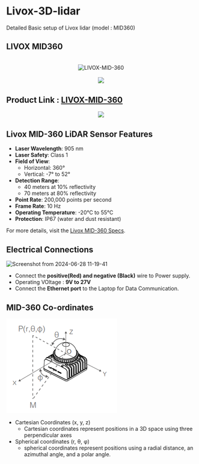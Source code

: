 # Livox-3D-lidar
Detailed Basic setup of Livox lidar (model : MID360)

##  LIVOX MID360   

<br >
<div align="center">
	<img src="https://github.com/user-attachments/assets/0fbcaf8f-22ef-49ff-9367-984395bce78c" alt="LIVOX-MID-360" />
    <br ></br>
    <img src="https://github.com/user-attachments/assets/af03a031-5b2b-46ba-b795-e7f74803c09d">
</div>


## Product Link : [LIVOX-MID-360](https://https://www.livoxtech.com/mid-360)

<div align="center">
    <img src="https://github.com/user-attachments/assets/fe084dd2-3c0b-4996-9d00-e0ae6278e4d3">
</div>


## Livox MID-360 LiDAR Sensor Features

- **Laser Wavelength**: 905 nm
- **Laser Safety**: Class 1
- **Field of View**: 
  - Horizontal: 360°
  - Vertical: -7° to 52°
- **Detection Range**: 
  - 40 meters at 10% reflectivity
  - 70 meters at 80% reflectivity
- **Point Rate**: 200,000 points per second
- **Frame Rate**: 10 Hz 
- **Operating Temperature**: -20°C to 55°C
- **Protection**: IP67 (water and dust resistant)

For more details, visit the [Livox MID-360 Specs](https://www.livoxtech.com/mid-360/specs).


## Electrical Connections

![Screenshot from 2024-06-28 11-19-41](https://github.com/user-attachments/assets/8ec2402a-6b49-422b-a527-27ad97eb4856)


* Connect the **positive(Red) and negative (Black)** wire to Power supply.
* Operating VOltage : **9V to 27V**
* Connect the **Ethernet port** to the Laptop for  Data Communication.

## MID-360 Co-ordinates

![alt text](Images/image-1.png)
* Cartesian Coordinates (x, y, z) 
    - Cartesian coordinates represent positions in a 3D space using three perpendicular axes
* Spherical coordinates (r, θ, φ)
   - spherical coordinates represent positions using a radial distance, an azimuthal angle, and a polar angle.














